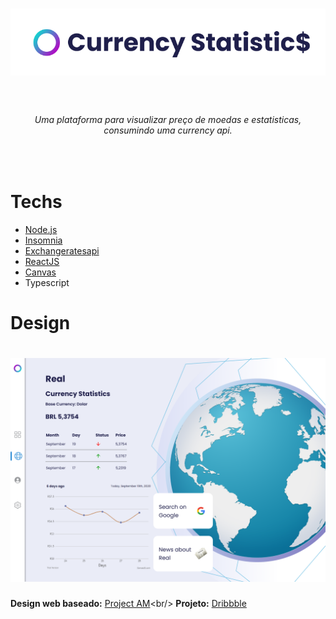 <h1 align="center">
  <img src="./images/title.png" width="600" />
</h1>

<br/>

<h6 align="center">
  Uma plataforma para visualizar preço de moedas e estatisticas, consumindo uma currency api.
<h6/>

<br/>

# Techs
 * [Node.js](https://nodejs.org/en/)
 * [Insomnia](https://insomnia.rest/download/)
 * [Exchangeratesapi](https://exchangeratesapi.io/)
 * [ReactJS](https://reactjs.org/)
 * [Canvas](https://canvasjs.com/react-charts/)
 * Typescript

# Design
<h1 align="center">
  <img src="./images/statistics.png"/>
</h1>

**Design web baseado:** [Project AM](https://dribbble.com/am523_)<br/> **Projeto:** [Dribbble](https://dribbble.com/shots/14231998-Twitter-Mentions-Dashboard?utm_source=Clipboard_Shot&utm_campaign=am523_&utm_content=Twitter%20Mentions%20Dashboard&utm_medium=Social_Share)
